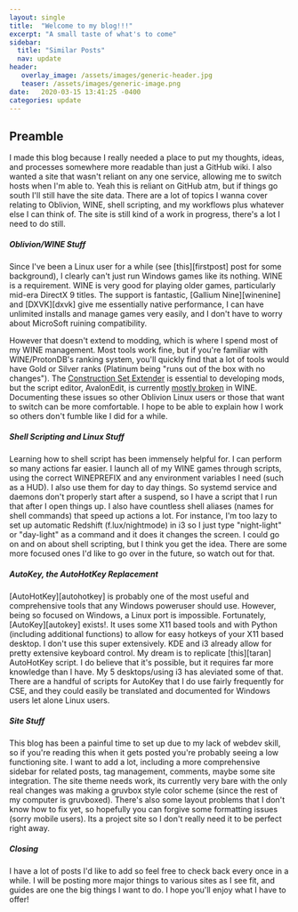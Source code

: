 ```yaml
---
layout: single
title:  "Welcome to my blog!!!"
excerpt: "A small taste of what's to come"
sidebar:
  title: "Similar Posts"
  nav: update
header:
   overlay_image: /assets/images/generic-header.jpg
   teaser: /assets/images/generic-image.png
date:   2020-03-15 13:41:25 -0400
categories: update
---
```

<h2>Preamble</h2>

I made this blog because I really needed a place to put my thoughts, ideas, and processes somewhere more readable than just a GitHub wiki.
I also wanted a site that wasn't reliant on any one service, allowing me to switch hosts when I'm able to. Yeah this is reliant on GitHub atm, but if things go south I'll still have the site data.
There are a lot of topics I wanna cover relating to Oblivion, WINE, shell scripting, and my workflows plus whatever else I can think of. The site is still kind of a work in progress,
there's a lot I need to do still. 

<h5>Oblivion/WINE Stuff</h5>
Since I've been a Linux user for a while (see [this][firstpost] post for some background), I clearly can't just run Windows games like its nothing.
WINE is a requirement. WINE is very good for playing older games, particularly mid-era DirectX 9 titles. The support is fantastic, [Gallium Nine][winenine] and 
[DXVK][dxvk] give me essentially native performance, I can have unlimited installs and manage games very easily, and I don't have to worry about MicroSoft ruining
compatibility. 

However that doesn't extend to modding, which is where I spend most of my WINE management. 
Most tools work fine, but if you're familiar with WINE/ProtonDB's ranking system, you'll quickly find that a lot of tools would have Gold or Silver ranks
(Platinum being "runs out of the box with no changes"). The [Construction Set Extender][cse] is essential to developing mods, but the script editor, AvalonEdit,
is currently [mostly broken][csewine] in WINE. Documenting these issues so other Oblivion Linux users or those that want to switch can be more comfortable.
I hope to be able to explain how I work so others don't fumble like I did for a while.

<h5>Shell Scripting and Linux Stuff</h5>
Learning how to shell script has been immensely helpful for. I can perform so many actions far easier. I launch all of my WINE games through scripts, using the 
correct WINEPREFIX and any environment variables I need (such as a HUD). I also use them for day to day things. So systemd service and daemons don't properly start 
after a suspend, so I have a script that I run that after I open things up. I also have countless shell aliases (names for shell commands) that speed up actions a 
lot. For instance, I'm too lazy to set up automatic Redshift (f.lux/nightmode) in i3 so I just type "night-light" or "day-light" as a command and it does it changes
the screen. I could go on and on about shell scripting, but I think you get the idea. There are some more focused ones I'd like to go over in the future, so watch
out for that.

<h5>AutoKey, the AutoHotKey Replacement</h5>
[AutoHotKey][autohotkey] is probably one of the most useful and comprehensive tools that any Windows poweruser should use. However, being so focused on Windows, 
a Linux port is impossible. Fortunately, [AutoKey][autokey] exists!. It uses some X11 based tools and with Python (including additional functions) to allow for 
easy hotkeys of your X11 based desktop. I don't use this super extensively. KDE and i3 already allow for pretty extensive keyboard control. My dream is to replicate
[this][taran] AutoHotKey script. I do believe that it's possible, but it requires far more knowledge than I have. My 5 desktops/using i3 has aleviated some of that.
There are a handful of scripts for AutoKey that I do use fairly frequently for CSE, and they could easily be translated and documented for Windows users let alone
Linux users.

<h5>Site Stuff</h5>
This blog has been a painful time to set up due to my lack of webdev skill, so if you're reading this when it gets posted you're probably seeing a low functioning
site. I want to add a lot, including a more comprehensive sidebar for related posts, tag management, comments, maybe some site integration. The site theme needs work,
its currently very bare with the only real changes was making a gruvbox style color scheme (since the rest of my computer is gruvboxed). There's also some layout 
problems that I don't know how to fix yet, so hopefully you can forgive some formatting issues (sorry mobile users). Its a project site so I don't really need it
to be perfect right away. 

<h5>Closing</h5>
I have a lot of posts I'd like to add so feel free to check back every once in a while. I will be posting more major things to various sites as I see fit, and guides
are one the big things I want to do. I hope you'll enjoy what I have to offer!

[firstpost]:		/linux/2020/03/14/firstpost.html
[winenine]:		https://github.com/iXit/wine-nine-standalone
[dxvk]:			https://github.com/doitsujin/dxvk
[cse]:			https://www.nexusmods.com/oblivion/mods/36370/?
[csewine]:		https://appdb.winehq.org/objectManager.php?sClass=version&iId=38754
[autohotkey]:		https://www.autohotkey.com/
[autokey]:		https://github.com/autokey/autokey/wiki
[taran]:		https://youtu.be/OqyQABySV8k

